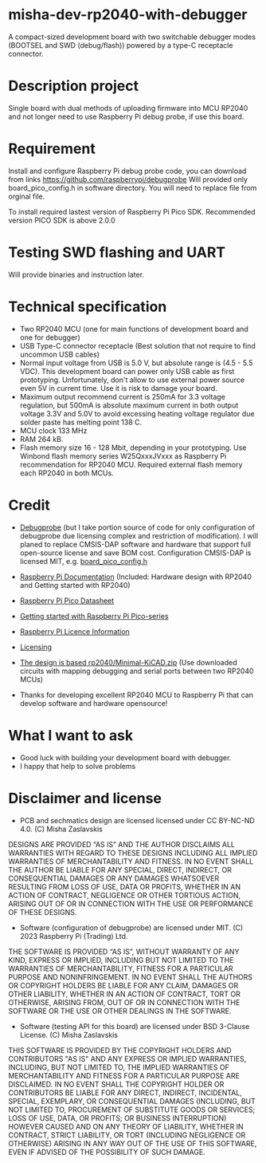 # misha-dev-rp2040-with-debugger
A compact-sized development board with two switchable debugger modes (BOOTSEL and SWD (debug/flash)) powered by a type-C receptacle connector.

# Description project
Single board with dual methods of uploading firmware into MCU RP2040 and not longer need to use Raspberry Pi debug probe, if use this board. 

# Requirement
Install and configure Raspberry Pi debug probe code, you can download from links https://github.com/raspberrypi/debugprobe
Will provided only board_pico_config.h in software directory. You will need to replace file from orginal file.

To install required lastest version of Raspberry Pi Pico SDK. Recommended version PICO SDK is above 2.0.0

# Testing SWD flashing and UART

Will provide binaries and instruction later.

# Technical specification
- Two RP2040 MCU (one for main functions of development board and one for debugger)
- USB Type-C connector receptacle (Best solution that not require to find uncommon USB cables)
- Normal input voltage from USB is 5.0 V, but absolute range is (4.5 - 5.5 VDC). This development board can power only USB cable as first prototyping. Unfortunately, don't allow to use external power source even 5V in current time. Use it is risk to damage your board. 
- Maximum output recommend current is 250mA for 3.3 voltage regulation, but 500mA is absolute maximum current in both output voltage 3.3V and 5.0V to avoid excessing heating voltage regulator due solder paste has melting point 138 C. 
- MCU clock 133 MHz
- RAM 264 kB.
- Flash memory size 16 - 128 Mbit, depending in your prototyping. Use Winbond flash memory series W25QxxxJVxxx as Raspberry Pi recommendation for RP2040 MCU. Required external flash memory each RP2040 in both MCUs. 

# Credit
* [Debugprobe](https://github.com/raspberrypi/debugprobe) (but I take portion source of code for only configuration of debugprobe due licensing complex and restriction of modification). I will planed to replace CMSIS-DAP software and hardware that support full open-source license and save BOM cost. Configuration CMSIS-DAP is licensed MIT, e.g. [board_pico_config.h](https://github.com/raspberrypi/debugprobe/blob/master/include/board_pico_config.h)

* [Raspberry Pi Documentation](https://www.raspberrypi.com/documentation/microcontrollers/) (Included: Hardware design with RP2040 and Getting started with RP2040)

* [Raspberry Pi Pico Datasheet](https://datasheets.raspberrypi.com/pico/pico-datasheet.pdf)

* [Getting started with Raspberry Pi
Pico-series](https://datasheets.raspberrypi.com/pico/getting-started-with-pico.pdf)

* [Raspberry Pi Licence Information](https://datasheets.raspberrypi.com/licence.html)

* [Licensing](https://www.raspberrypi.com/licensing/)

* [The design is based rp2040/Minimal-KiCAD.zip](https://datasheets.raspberrypi.com/rp2040/Minimal-KiCAD.zip) (Use downloaded circuits with mapping debugging and serial ports between two RP2040 MCUs)

* Thanks for developing excellent RP2040 MCU to Raspberry Pi that can develop software and hardware opensource!

# What I want to ask  

* Good luck with building your development board with debugger.
* I happy that help to solve problems

# Disclaimer and license

* PCB and sechmatics design are licensed licensed under CC BY-NC-ND 4.0. (C) Misha Zaslavskis

DESIGNS ARE PROVIDED “AS IS” AND THE AUTHOR DISCLAIMS ALL WARRANTIES WITH REGARD TO THESE DESIGNS INCLUDING ALL IMPLIED WARRANTIES OF MERCHANTABILITY AND FITNESS. IN NO EVENT SHALL THE AUTHOR BE LIABLE FOR ANY SPECIAL, DIRECT, INDIRECT, OR CONSEQUENTIAL DAMAGES OR ANY DAMAGES WHATSOEVER RESULTING FROM LOSS OF USE, DATA OR PROFITS, WHETHER IN AN ACTION OF CONTRACT, NEGLIGENCE OR OTHER TORTIOUS ACTION, ARISING OUT OF OR IN CONNECTION WITH THE USE OR PERFORMANCE OF THESE DESIGNS.

* Software (configuration of debugprobe) are licensed under MIT. (C) 2023 Raspberry Pi (Trading) Ltd.

THE SOFTWARE IS PROVIDED “AS IS”, WITHOUT WARRANTY OF ANY KIND, EXPRESS OR IMPLIED, INCLUDING BUT NOT LIMITED TO THE WARRANTIES OF MERCHANTABILITY, FITNESS FOR A PARTICULAR PURPOSE AND NONINFRINGEMENT. IN NO EVENT SHALL THE AUTHORS OR COPYRIGHT HOLDERS BE LIABLE FOR ANY CLAIM, DAMAGES OR OTHER LIABILITY, WHETHER IN AN ACTION OF CONTRACT, TORT OR OTHERWISE, ARISING FROM, OUT OF OR IN CONNECTION WITH THE SOFTWARE OR THE USE OR OTHER DEALINGS IN THE SOFTWARE.

* Software (testing API for this board) are licensed under BSD 3-Clause License. (C) Misha Zaslavskis

THIS SOFTWARE IS PROVIDED BY THE COPYRIGHT HOLDERS AND CONTRIBUTORS "AS IS"
AND ANY EXPRESS OR IMPLIED WARRANTIES, INCLUDING, BUT NOT LIMITED TO, THE
IMPLIED WARRANTIES OF MERCHANTABILITY AND FITNESS FOR A PARTICULAR PURPOSE ARE
DISCLAIMED. IN NO EVENT SHALL THE COPYRIGHT HOLDER OR CONTRIBUTORS BE LIABLE
FOR ANY DIRECT, INDIRECT, INCIDENTAL, SPECIAL, EXEMPLARY, OR CONSEQUENTIAL
DAMAGES (INCLUDING, BUT NOT LIMITED TO, PROCUREMENT OF SUBSTITUTE GOODS OR
SERVICES; LOSS OF USE, DATA, OR PROFITS; OR BUSINESS INTERRUPTION) HOWEVER
CAUSED AND ON ANY THEORY OF LIABILITY, WHETHER IN CONTRACT, STRICT LIABILITY,
OR TORT (INCLUDING NEGLIGENCE OR OTHERWISE) ARISING IN ANY WAY OUT OF THE USE
OF THIS SOFTWARE, EVEN IF ADVISED OF THE POSSIBILITY OF SUCH DAMAGE.
